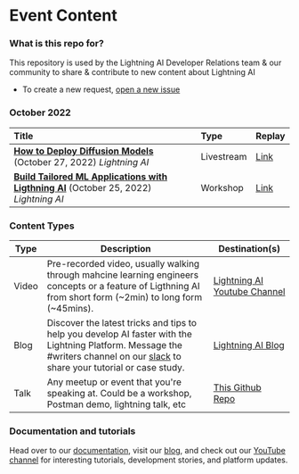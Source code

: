 # Event Content

### What is this repo for?

This repository is used by the Lightning AI Developer Relations team & our community to share & contribute to new content about Lightning AI

- To create a new request, [open a new issue](https://github.com/Lightning-AI-Dev/Content/issues/new)

### October 2022

| Title                                                                                                                                                                                                                                              | Type            | Replay            |
| :------------------------------------------------------------------------------------------------------------------------------------------------------------------------------------------------------------------------------------------------- | :-------------- | :-------------- |
| <a href="https://github.com/Lightning-AI-Dev/Content/blob/main/Livestream:%20How%20to%20Deploy%20Diffusion%20Models.pdf" target="_blank" ><strong>How to Deploy Diffusion Models</strong></a> (October 27, 2022) <em>Lightning AI</em>                          | Livestream| [Link](https://youtu.be/JV4Yb-IIEcI) | 
| <a href="https://github.com/Lightning-AI-Dev/Content/blob/main/Build%20Tailored%20ML%20Applications%20with%20Lightning%20AI.pdf" target="_blank" ><strong>Build Tailored ML Applications with Ligthning AI</strong></a> (October 25, 2022) <em>Lightning AI</em>                          | Workshop| [Link](https://youtu.be/BcCjJZCud5w) | 

### Content Types

| Type  | Description  | Destination(s)  |
|---|---|---|
| Video  | Pre-recorded video, usually walking through mahcine learning engineers concepts or a feature of Ligthning AI from short form (~2min) to long form (~45mins).  | [Lightning AI Youtube Channel](https://www.youtube.com/c/PyTorchLightning/videos)  |
| Blog  | Discover the latest tricks and tips to help you develop AI faster with the Lightning Platform. Message the #writers channel on our [slack](https://join.slack.com/t/pytorch-lightning/shared_invite/zt-1d6zs8eu8-n3wMt3TUlRyXoVuo4uaZrw) to share your tutorial or case study.   | [Lightning AI Blog](https://lightning.ai/pages/blog/)|
| Talk  | Any meetup or event that you're speaking at. Could be a workshop, Postman demo, lightning talk, etc  | [This Github Repo](https://github.com/Lightning-AI-Dev/Content)  |

### Documentation and tutorials
Head over to our [documentation](https://lightning.ai/lightning-docs/), visit our [blog](https://lightning.ai/pages/blog/), and check out our [YouTube channel](https://www.youtube.com/c/PyTorchLightning/videos) for interesting tutorials, development stories, and platform updates.
